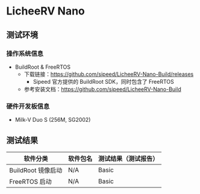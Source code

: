 # LicheeRV Nano

## 测试环境

### 操作系统信息

- BuildRoot & FreeRTOS
  - 下载链接：https://github.com/sipeed/LicheeRV-Nano-Build/releases
    - Sipeed 官方提供的 BuildRoot SDK，同时包含了 FreeRTOS
  - 参考安装文档：https://github.com/sipeed/LicheeRV-Nano-Build

### 硬件开发板信息

- Milk-V Duo S (256M, SG2002)

## 测试结果

| 软件分类           | 软件包名 | 测试结果（测试报告） |
|------------------|----------|------------------|
| BuildRoot 镜像启动 | N/A     | Basic            |
| FreeRTOS 启动     | N/A     | Basic             |

[BuildRoot]: ./BuildRoot/README.md
[FreeRTOS]: ./FreeRTOS/README.md
